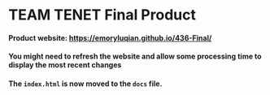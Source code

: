 # TEAM TENET Final Product
#### Product website: https://emoryluqian.github.io/436-Final/
#### You might need to refresh the website and allow some processing time to display the most recent changes
#### The `index.html` is now moved to the `docs` file. 
